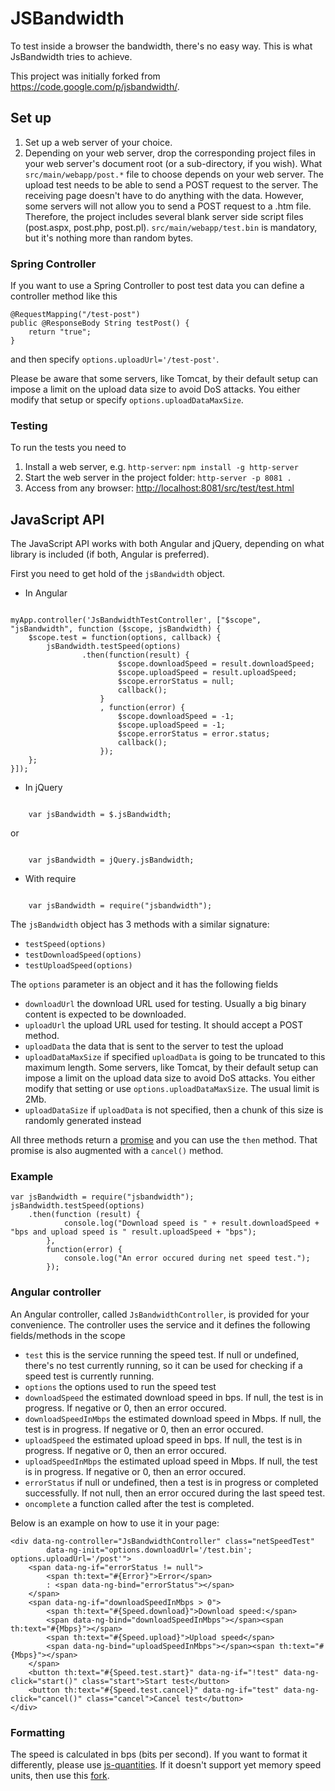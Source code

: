 # JSBandwidth

To test inside a browser the bandwidth, there's no easy way. This is what JsBandwidth tries to achieve.

This project was initially forked from https://code.google.com/p/jsbandwidth/.

## Set up
1. Set up a web server of your choice.
2. Depending on your web server, drop the corresponding project files in your web server's document root (or a sub-directory, if you wish). What `src/main/webapp/post.*` file to choose depends on your web server. The upload test needs to be able to send a POST request to the server. The receiving page doesn't have to do anything with the data. However, some servers will not allow you to send a POST request to a .htm file. Therefore, the project includes several blank server side script files (post.aspx, post.php, post.pl). `src/main/webapp/test.bin` is mandatory, but it's nothing more than random bytes. 

### Spring Controller

If you want to use a Spring Controller to post test data you can define a controller method like this

	@RequestMapping("/test-post")
	public @ResponseBody String testPost() {
		return "true";
	}
	
and then specify `options.uploadUrl='/test-post'`.

Please be aware that some servers, like Tomcat, by their default setup can impose a limit on the upload data size to avoid DoS attacks. You either modify that setup or specify `options.uploadDataMaxSize`.

### Testing
To run the tests you need to

1. Install a web server, e.g. `http-server`: `npm install -g http-server`
2. Start the web server in the project folder: `http-server -p 8081 .`
3. Access from any browser: [http://localhost:8081/src/test/test.html](http://localhost:8081/src/test/test.html)

## JavaScript API
The JavaScript API works with both Angular and jQuery, depending on what library is included (if both, Angular is preferred).

First you need to get hold of the `jsBandwidth` object.

- In Angular

<pre><code>
myApp.controller('JsBandwidthTestController', ["$scope", "jsBandwidth", function ($scope, jsBandwidth) {
	$scope.test = function(options, callback) {
		jsBandwidth.testSpeed(options)
				.then(function(result) {
						$scope.downloadSpeed = result.downloadSpeed;
						$scope.uploadSpeed = result.uploadSpeed;
						$scope.errorStatus = null;
						callback();
					}
					, function(error) {
						$scope.downloadSpeed = -1;
						$scope.uploadSpeed = -1;
						$scope.errorStatus = error.status;
						callback();
					});
	};
}]);
</code></pre>

- In jQuery

<pre><code>
	var jsBandwidth = $.jsBandwidth;
</code></pre>

or 

<pre><code>
	var jsBandwidth = jQuery.jsBandwidth;
</code></pre>

- With require

<pre><code>
	var jsBandwidth = require("jsbandwidth");
</code></pre>

The `jsBandwidth` object has 3 methods with a similar signature:
- `testSpeed(options)`
- `testDownloadSpeed(options)`
- `testUploadSpeed(options)`

The `options` parameter is an object and it has the following fields
- `downloadUrl` the download URL used for testing. Usually a big binary content is expected to be downloaded.
- `uploadUrl` the upload URL used for testing. It should accept a POST method.
- `uploadData` the data that is sent to the server to test the upload
- `uploadDataMaxSize` if specified `uploadData` is going to be truncated to this maximum length. Some servers, like Tomcat, by their default setup can impose a limit on the upload data size to avoid DoS attacks. You either modify that setting or use `options.uploadDataMaxSize`. The usual limit is 2Mb.
- `uploadDataSize` if `uploadData` is not specified, then a chunk of this size is randomly generated instead

All three methods return a [promise](https://developer.mozilla.org/en-US/docs/Web/JavaScript/Reference/Global_Objects/Promise) and you can use the `then` method. That promise is also augmented with a `cancel()` method.

### Example

	var jsBandwidth = require("jsbandwidth");
	jsBandwidth.testSpeed(options)
		.then(function (result) {
				console.log("Download speed is " + result.downloadSpeed + "bps and upload speed is " result.uploadSpeed + "bps");
			},
			function(error) {
				console.log("An error occured during net speed test.");
			});

### Angular controller			
An Angular controller, called `JsBandwidthController`, is provided for your convenience. The controller uses the service and it defines the following fields/methods in the scope
- `test` this is the service running the speed test. If null or undefined, there's no test currently running, so it can be used for checking if a speed test is currently running.
- `options` the options used to run the speed test
- `downloadSpeed` the estimated download speed in bps. If null, the test is in progress. If negative or 0, then an error occured.
- `downloadSpeedInMbps` the estimated download speed in Mbps. If null, the test is in progress. If negative or 0, then an error occured.
- `uploadSpeed` the estimated upload speed in bps. If null, the test is in progress. If negative or 0, then an error occured.
- `uploadSpeedInMbps` the estimated upload speed in Mbps. If null, the test is in progress. If negative or 0, then an error occured.
- `errorStatus` if null or undefined, then a test is in progress or completed successfully. If not null, then an error occured during the last speed test.
- `oncomplete` a function called after the test is completed.

Below is an example on how to use it in your page:

	<div data-ng-controller="JsBandwidthController" class="netSpeedTest"
			data-ng-init="options.downloadUrl='/test.bin'; options.uploadUrl='/post'">
		<span data-ng-if="errorStatus != null">
			<span th:text="#{Error}">Error</span>
			: <span data-ng-bind="errorStatus"></span>
		</span>
		<span data-ng-if="downloadSpeedInMbps > 0">
			<span th:text="#{Speed.download}">Download speed:</span>
			<span data-ng-bind="downloadSpeedInMbps"></span><span th:text="#{Mbps}"></span>
			<span th:text="#{Speed.upload}">Upload speed</span>
			<span data-ng-bind="uploadSpeedInMbps"></span><span th:text="#{Mbps}"></span>
		</span>
		<button th:text="#{Speed.test.start}" data-ng-if="!test" data-ng-click="start()" class="start">Start test</button>
		<button th:text="#{Speed.test.cancel}" data-ng-if="test" data-ng-click="cancel()" class="cancel">Cancel test</button>
	</div>

### Formatting
The speed is calculated in bps (bits per second). If you want to format it differently, please use [js-quantities](https://github.com/gentooboontoo/js-quantities). If it doesn't support yet memory speed units, then use this [fork](https://github.com/beradrian/js-quantities/tree/memory-speed-units).
